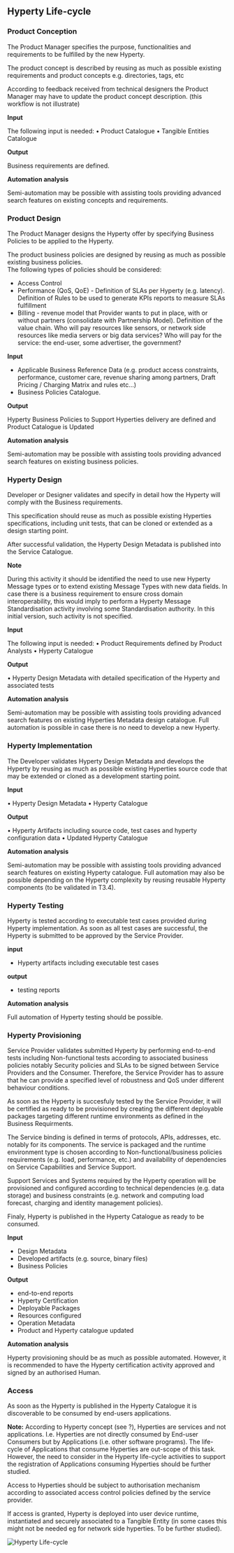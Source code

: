 ## Hyperty Life-cycle

### Product Conception
The Product Manager specifies the purpose, functionalities and requirements to be fulfilled by the new Hyperty.

The product concept is described by reusing as much as possible existing requirements and product concepts e.g. directories, tags, etc

According to feedback received from technical designers the Product Manager may have to update the product concept description. (this workflow is not illustrate)

<!-- 1.	Product Manager accesses the SCE with his credentials that are associated to a certain Product Management role 
2.	Product Manager is able to discover the product Catalogue to check if the requested product is a new one and to receive recommendations about similar products to help him/her in the product conception
3.	The product is specified by using as much as possible tools that facilitate reuse of product concepts e.g. directories, tags, etc and it should define at least the following information and requirements types (more information is needed for business reasons but they are not relevant for the project purposes):
a.	Unique product name.
b.	Product description.
c.	Tangible Entities to be associated with.
d.	Data needed. 
e.	Processes needed. 

4.	Existing and new Tangible Entities needed are identified. 

5.	After successful validation, the Product Catalogue Manager registers the Product Concept into the Product Catalogue.
-->

**Input**

The following input is needed:
•	Product Catalogue
•	Tangible Entities Catalogue

**Output**

Business requirements are defined.

**Automation analysis**

Semi-automation may be possible with assisting tools providing advanced search features on existing concepts and requirements.

### Product Design

The Product Manager designs the Hyperty offer by specifying Business Policies to be applied to the Hyperty.

The product business policies are designed by reusing as much as possible existing business policies.  
The following types of policies should be considered:
*	Access Control
*	Performance (QoS, QoE) - Definition of SLAs per Hyperty (e.g. latency). Definition of Rules to be used to generate KPIs reports to measure SLAs fulfillment
*	Billing - revenue model that Provider wants to put in place, with or without partners (consolidate with Partnership Model). Definition of the value chain. Who will pay resources like sensors, or network side resources like media servers or big data services? Who will pay for the service: the end-user, some advertiser, the government?


**Input**

* Applicable Business Reference Data (e.g. product access constraints, performance, customer care, revenue sharing among partners, Draft Pricing / Charging Matrix and rules etc...)
* Business Policies Catalogue.

**Output**

Hyperty Business Policies to Support Hyperties delivery are defined and Product Catalogue is Updated

**Automation analysis**

Semi-automation may be possible with assisting tools providing advanced search features on existing business policies.

### Hyperty Design

Developer or Designer validates and specify in detail how the Hyperty will comply with the Business requirements. 

This specification should reuse as much as possible existing Hyperties specifications, including unit tests, that can be cloned or extended as a design starting point.

After successful validation, the Hyperty Design Metadata is published into the Service Catalogue.

**Note**

During this activity it should be identified the need to use new Hyperty Message types or to extend existing Message Types with new data fields.
In case there is a business requirement to ensure cross domain interoperability, this would imply to perform a Hyperty Message Standardisation activity involving some Standardisation authority. In this initial version, such activity is not specified.

**Input**

The following input is needed:
•	Product Requirements defined by Product Analysts
•	Hyperty Catalogue

**Output**

•	Hyperty Design Metadata with detailed specification of the Hyperty and associated tests

**Automation analysis**

Semi-automation may be possible with assisting tools providing advanced search features on existing Hyperties Metadata design catalogue. 
Full automation is possible in case there is no need to develop a new Hyperty.

### Hyperty Implementation

The Developer validates Hyperty Design Metadata and develops the Hyperty by reusing as much as possible existing Hyperties source code that may be extended or cloned as a development starting point.

**Input**

•	Hyperty Design Metadata
•	Hyperty Catalogue

**Output**

•	Hyperty Artifacts including source code, test cases and hyperty configuration data
•	Updated Hyperty Catalogue

**Automation analysis**

Semi-automation may be possible with assisting tools providing advanced search features on existing Hyperty catalogue. 
Full automation may also be possible depending on the Hyperty complexity by reusing reusable Hyperty components (to be validated in T3.4).

### Hyperty Testing

Hyperty is tested according to executable test cases provided during Hyperty implementation. As soon as all test cases are successful, the Hyperty is submitted to be approved by the Service Provider.

**input**

* Hyperty artifacts including executable test cases

**output**

* testing reports

**Automation analysis**

Full automation of Hyperty testing should be possible.

### Hyperty Provisioning

Service Provider validates submitted Hyperty by performing end-to-end tests including Non-functional tests according to associated business policies notably Security policies and SLAs to be signed between Service Providers and the Consumer.
Therefore, the Service Provider has to assure that he can provide a specified level of robustness and QoS under different behaviour conditions. 

As soon as the Hyperty is succesfuly tested by the Service Provider, it will be certified as ready to be provisioned by creating the different deployable packages targeting different runtime environments as defined in the Business Requirments.

The Service binding is defined in terms of protocols, APIs, addresses, etc. notably for its components. The service is packaged and the runtime environment type is chosen according to Non-functional/business policies requirements (e.g. load, performance, etc.) and availability of dependencies on Service Capabilities and Service Support.

Support Services and Systems required by the Hyperty operation will be provisioned and configured according to technical dependencies (e.g. data storage) and business constraints (e.g. network and computing load forecast, charging and identity management policies).

Finaly, Hyperty is published in the Hyperty Catalogue as ready to be consumed.

**Input**

* Design Metadata
* Developed artifacts (e.g. source, binary files)
* Business Policies

**Output**

* end-to-end reports
* Hyperty Certification
* Deployable Packages
* Resources configured
* Operation Metadata
* Product and Hyperty catalogue updated

**Automation analysis**

Hyperty provisioning should be as much as possible automated. However, it is recommended to have the Hyperty certification activity approved and signed by an authorised Human.

### Access

As soon as the Hyperty is published in the Hyperty Catalogue it is discoverable to be consumed by end-users applications.

**Note:** According to Hyperty concept (see ?), Hyperties are services and not applications. I.e. Hyperties are not directly consumed by End-user Consumers but by Applications (i.e. other software programs). The life-cycle of Applications that consume Hyperties are out-scope of this task. However, the need to consider in the Hyperty life-cycle activities to support the registration of Applications consuming Hyperties should be further studied.

Access to Hyperties should be subject to authorisation mechanism according to associated access control policies defined by the service provider.

If access is granted, Hyperty is deployed into user device runtime, instantiated and securely associated to a Tangible Entity (in some cases this might not be needed eg for network side hyperties. To be further studied).




<!--
@startuml "hyperty-life-cycle.png"

|Service Provider|
start
:Catalog]

partition ProductConception {
    :conceive product;
    :business requirements]
}
    fork
partition ProductDesign {
	    :design product;
	    :business policies]
	    :Catalog]
}
	fork again

|#AntiqueWhite|Developer|
partition HypertyDesign {
	:analyse requirements;
    :design Hyperty;
    :design tests;
    :Design Metadata]
}

partition HypertyImplement {
    :implement Hyperty;
    :define Hyperty configuration;
    :Hyperty artifacts]
}

partition HypertyTest {
    :test Hyperty;
    :submit Hyperty;
}

|Service Provider|
    end fork
partition HypertyProvisioning {
	:end-to-end testing;
	:certify;
	:Hyperty Metadata]
	:resources configuration;
	:publish Hyperty;
	}

|#LightRed|Consumer|

partition Access {
	:Catalog]
	:discover;

	:access request;

	|Service Provider|
	:Product Policies]
	:authorise access;
	|Consumer|
	:deploy Hyperty;
	:associate to\nTangible Entity;
	}

partition Usage {
	:register Hyperty Instance;
	:use;
	:unregister Hyperty;
	:usage event]
}

|Service Provider|

while (active?)

partition Monitor {
	:Policies]
	:monitor;
	:KPIs]
}

if (remove service) then (yes)
partition Removal {
	:Policies]
	:remove Hyperty;
}

stop

elseif (update service?) then (yes)
partition Update {
	:Policies]
	:update Hyperty;
	detach
}


endif

endwhile

stop


@enduml
-->

![Hyperty Life-cycle](hyperty-life-cycle.png)
